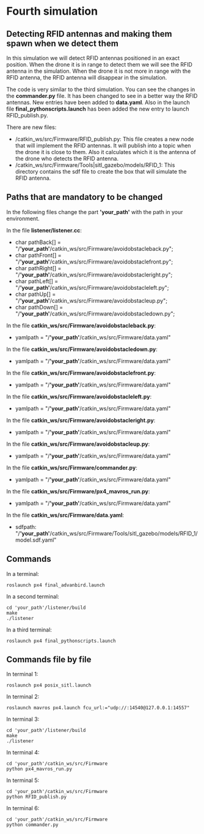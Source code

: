 # Fourth simulation
## Detecting RFID antennas and making them spawn when we detect them

In this simulation we will detect RFID antennas positioned in an exact position. When the drone it is in range to detect them we will see the RFID antenna in the simulation. When the drone it is not more in range with the RFID antenna, the RFID antenna will disappear in the simulation. 

The code is very similar to the third simulation. You can see the changes in the **commander.py** file. It has been changed to see in a better way the RFID antennas. New entries have been added to **data.yaml**. Also in the launch file **final_pythonscripts.launch** has been added the new entry to launch RFID\_publish.py.

There are new files:
* /catkin\_ws/src/Firmware/RFID\_publish.py: This file creates a new node that will implement the RFID antennas. It will publish into a topic when the drone it is close to them. Also it calculates which it is the antenna of the drone who detects the RFID antenna. 
* /catkin\_ws/src/Firmware/Tools|sitl\_gazebo/models/RFID_1: This directory contains the sdf file to create the box that will simulate the RFID antenna. 



## Paths that are mandatory to be changed

In the following files change the part **'your_path'** with the path in your environment. 

In the file **listener/listener.cc**:

* char pathBack[] = "/**'your\_path'**/catkin_ws/src/Firmware/avoidobstacleback.py"; 
* char pathFront[] = "/**'your\_path'**/catkin_ws/src/Firmware/avoidobstaclefront.py";
* char pathRight[] = "/**'your\_path'**/catkin_ws/src/Firmware/avoidobstacleright.py";
* char pathLeft[] = "/**'your\_path'**/catkin_ws/src/Firmware/avoidobstacleleft.py";
* char pathUp[] = "/**'your\_path'**/catkin_ws/src/Firmware/avoidobstacleup.py";
* char pathDown[] = "/**'your\_path'**/catkin_ws/src/Firmware/avoidobstacledown.py";

In the file **catkin_ws/src/Firmware/avoidobstacleback.py**:

* yamlpath = "/**'your\_path'**/catkin_ws/src/Firmware/data.yaml"

In the file **catkin_ws/src/Firmware/avoidobstacledown.py**:

* yamlpath = "/**'your\_path'**/catkin_ws/src/Firmware/data.yaml"

In the file **catkin_ws/src/Firmware/avoidobstaclefront.py**:

* yamlpath = "/**'your\_path'**/catkin_ws/src/Firmware/data.yaml"

In the file **catkin_ws/src/Firmware/avoidobstacleleft.py**:

* yamlpath = "/**'your\_path'**/catkin_ws/src/Firmware/data.yaml"

In the file **catkin_ws/src/Firmware/avoidobstacleright.py**:

* yamlpath = "/**'your\_path'**/catkin_ws/src/Firmware/data.yaml"

In the file **catkin_ws/src/Firmware/avoidobstacleup.py**:

* yamlpath = "/**'your\_path'**/catkin_ws/src/Firmware/data.yaml"

In the file **catkin_ws/src/Firmware/commander.py**:

* yamlpath = "/**'your\_path'**/catkin_ws/src/Firmware/data.yaml"

In the file **catkin\_ws/src/Firmware/px4\_mavros\_run.py**:

* yamlpath = "/**'your\_path'**/catkin_ws/src/Firmware/data.yaml"

In the file **catkin\_ws/src/Firmware/data.yaml**:

* sdfpath: "/**'your\_path'**/catkin_ws/src/Firmware/Tools/sitl\_gazebo/models/RFID\_1/model.sdf.yaml"  

## Commands

In a terminal:

```
roslaunch px4 final_advanbird.launch
```

In a second terminal:

```
cd 'your_path'/listener/build
make 
./listener
```

In a third terminal:

```
roslaunch px4 final_pythonscripts.launch
```


## Commands file by file

In terminal 1:

```
roslaunch px4 posix_sitl.launch
```

In terminal 2:

```
roslaunch mavros px4.launch fcu_url:="udp://:14540@127.0.0.1:14557"
```

In terminal 3:

```
cd 'your_path'/listener/build
make 
./listener
```

In terminal 4:

```
cd 'your_path'/catkin_ws/src/Firmware
python px4_mavros_run.py
```

In terminal 5:

```
cd 'your_path'/catkin_ws/src/Firmware
python RFID_publish.py
```

In terminal 6:

```
cd 'your_path'/catkin_ws/src/Firmware
python commander.py
```





